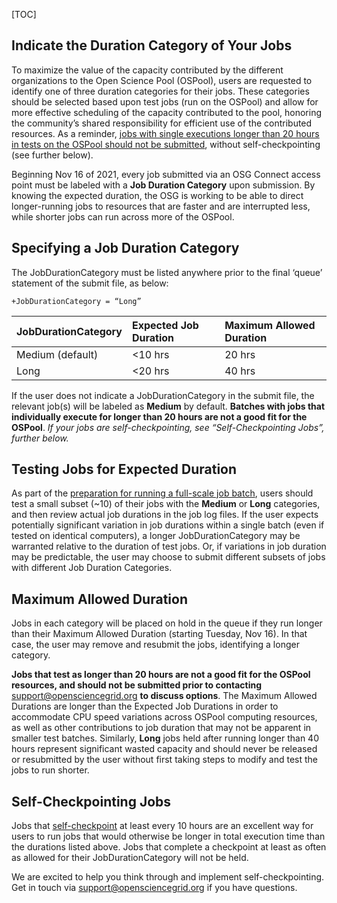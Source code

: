 [title]: - "Indicate the Duration Category of Your Jobs"

[TOC]
## Indicate the Duration Category of Your Jobs
To maximize the value of the capacity contributed by the different organizations to the Open Science Pool (OSPool), 
users are requested to identify one of three duration categories for their jobs. These categories should be selected based upon test 
jobs (run on the OSPool) and allow for more effective scheduling of the capacity contributed to the pool,
honoring the community’s shared responsibility for efficient use of the contributed resources. As a reminder, 
[jobs with single executions longer than 20 hours in tests on the OSPool should not be submitted](5000632058), without 
self-checkpointing (see further below).

Beginning Nov 16 of 2021, every job submitted via an OSG Connect access point must 
be labeled with a **Job Duration Category** upon submission.
By knowing the expected duration, the OSG is working to be able to direct longer-running jobs to resources that are 
faster and are interrupted less, while shorter jobs can run across more of the OSPool.

## Specifying a Job Duration Category
The JobDurationCategory must be listed anywhere prior to the final ‘queue’ statement of the submit file, as below:

    +JobDurationCategory = “Long”
   
| **JobDurationCategory** | **Expected Job Duration** | Maximum Allowed Duration |
|:---------|:------------|:-------------|
| <span style="white-space: nowrap">Medium (default)</span> | <span style="white-space: nowrap"><10 hrs</span> | 20 hrs |
| <span style="white-space: nowrap">Long</span> | <span style="white-space: nowrap"><20 hrs</span> | 40 hrs |


If the user does not indicate a JobDurationCategory in the submit file, the relevant job(s) will be 
labeled as **Medium** by default. **Batches with jobs that individually execute for longer than 20 hours
are not a good fit for the OSPool**. *If your jobs are self-checkpointing,
see “Self-Checkpointing Jobs”, further below.*
 
## Testing Jobs for Expected Duration
    
As part of the [preparation for running a full-scale job batch](https://support.opensciencegrid.org/support/solutions/articles/12000076552-always-test-a-few-jobs-before-submitting-many), 
users should test a small subset (~10) of their jobs with the **Medium** or **Long** categories, 
and then review actual job durations in the job log files. 
If the user expects potentially significant variation in job durations within a single batch 
(even if tested on identical computers), a longer JobDurationCategory may be warranted relative to the duration of test jobs. Or, if variations in job duration may be predictable, the user may choose to submit different 
subsets of jobs with different Job Duration Categories.

## Maximum Allowed Duration

Jobs in each category will be placed on hold in the queue if they run longer than their Maximum Allowed Duration 
(starting Tuesday, Nov 16). In that case, the user may remove and resubmit the jobs, identifying a longer category. 

**Jobs that test as longer than 20 hours are not a good fit for the OSPool resources, and should not be submitted prior to contacting** 
[support@opensciencegrid.org](mailto:support@opensciencegrid.org) **to discuss options**. The Maximum Allowed Durations 
are longer than the Expected Job Durations in order to accommodate CPU speed variations across OSPool computing resources, 
as well as other contributions to job duration that may not be apparent in smaller test batches. 
Similarly, **Long** jobs held after running longer 
than 40 hours represent significant wasted capacity and should never be released or resubmitted by the user without
first taking steps to modify and test the jobs to run shorter.

## Self-Checkpointing Jobs

Jobs that [self-checkpoint](https://htcondor.readthedocs.io/en/latest/users-manual/self-checkpointing-applications.html)
at least every 10 hours are an excellent way for users to run jobs that would otherwise be longer in total execution time
than the durations listed above. Jobs that complete a checkpoint at least as often as allowed for their JobDurationCategory will not be held.

We are excited to help you think through and implement self-checkpointing. Get in touch via support@opensciencegrid.org if you have questions.
